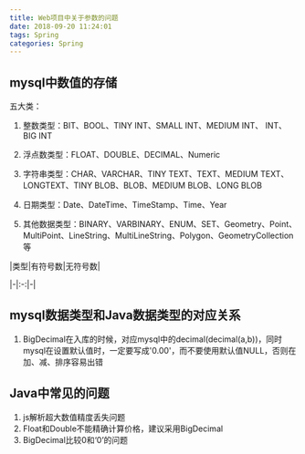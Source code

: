 ```yaml
---
title: Web项目中关于参数的问题
date: 2018-09-20 11:24:01
tags: Spring
categories: Spring
---
```


## mysql中数值的存储

五大类：

1. 整数类型：BIT、BOOL、TINY INT、SMALL INT、MEDIUM INT、 INT、 BIG INT

2. 浮点数类型：FLOAT、DOUBLE、DECIMAL、Numeric

3. 字符串类型：CHAR、VARCHAR、TINY TEXT、TEXT、MEDIUM TEXT、LONGTEXT、TINY BLOB、BLOB、MEDIUM BLOB、LONG BLOB

4. 日期类型：Date、DateTime、TimeStamp、Time、Year

5. 其他数据类型：BINARY、VARBINARY、ENUM、SET、Geometry、Point、MultiPoint、LineString、MultiLineString、Polygon、GeometryCollection等

|类型|有符号数|无符号数|

|-|:-:|-|


## mysql数据类型和Java数据类型的对应关系
1. BigDecimal在入库的时候，对应mysql中的decimal(decimal(a,b))，同时mysql在设置默认值时，一定要写成'0.00'，而不要使用默认值NULL，否则在加、减、排序容易出错

## Java中常见的问题

1. js解析超大数值精度丢失问题
2. Float和Double不能精确计算价格，建议采用BigDecimal
3. BigDecimal比较0和‘0’的问题

